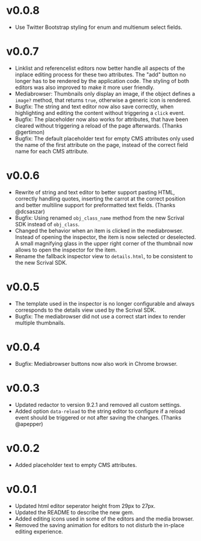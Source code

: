 # v0.0.8
  * Use Twitter Bootstrap styling for enum and multienum select fields.
  
# v0.0.7
  * Linklist and referencelist editors now better handle all aspects of the inplace editing process
    for these two attributes. The "add" button no longer has to be rendered by the application code.
    The styling of both editors was also improved to make it more user friendly.
  * Mediabrowser: Thumbnails only display an image, if the object defines a `image?` method, that
    returns `true`, otherwise a generic icon is rendered.
  * Bugfix: The string and text editor now also save correctly, when highlighting and editing the
    content without triggering a `click` event.
  * Bugfix: The placeholder now also works for attributes, that have been cleared without triggering
    a reload of the page afterwards. (Thanks @gertimon)
  * Bugfix: The default placeholder text for empty CMS attributes only used the name of the first
    attribute on the page, instead of the correct field name for each CMS attribute.

# v0.0.6
  * Rewrite of string and text editor to better support pasting HTML, correctly handling quotes,
    inserting the carrot at the correct position and better multiline support for preformatted text
    fields. (Thanks @dcsaszar)
  * Bugfix: Using renamed `obj_class_name` method from the new Scrival SDK instead of `obj_class`.
  * Changed the behavior when an item is clicked in the mediabrowser. Instead of opening the
    inspector, the item is now selected or deselected. A small magnifying glass in the upper right
    corner of the thumbnail now allows to open the inspector for the item.
  * Rename the fallback inspector view to `details.html`, to be consistent to the new Scrival SDK.

# v0.0.5
  * The template used in the inspector is no longer configurable and always corresponds to the
    details view used by the Scrival SDK.
  * Bugfix: The mediabrowser did not use a correct start index to render multiple thumbnails.

# v0.0.4
  * Bugfix: Mediabrowser buttons now also work in Chrome browser.

# v0.0.3
  * Updated redactor to version 9.2.1 and removed all custom settings.
  * Added option `data-reload` to the string editor to configure if a reload event should
    be triggered or not after saving the changes. (Thanks @apepper)

# v0.0.2
  * Added placeholder text to empty CMS attributes.

# v0.0.1
  * Updated html editor seperator height from 29px to 27px.
  * Updated the README to describe the new gem.
  * Added editing icons used in some of the editors and the media browser.
  * Removed the saving animation for editors to not disturb the in-place editing
    experience.
